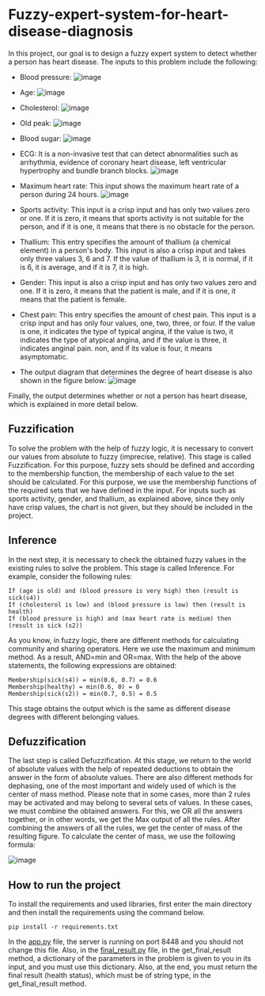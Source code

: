 # Fuzzy-expert-system-for-heart-disease-diagnosis
In this project, our goal is to design a fuzzy expert system to detect whether a person has heart disease. The inputs to this problem include the following:

- Blood pressure:
![image](https://user-images.githubusercontent.com/72689599/179025325-0aa9ce04-0b41-4391-88ba-286407666736.png)

- Age:
![image](https://user-images.githubusercontent.com/72689599/179025502-cca407cf-71b8-40de-a013-2f68e19f17f0.png)

- Cholesterol:
![image](https://user-images.githubusercontent.com/72689599/179025615-a118eb0e-a41a-4547-af03-4e20d1ac7922.png)

- Old peak:
![image](https://user-images.githubusercontent.com/72689599/179025722-5c579838-3b2b-4cc6-b403-68543a661e2b.png)

- Blood sugar:
![image](https://user-images.githubusercontent.com/72689599/179025802-f907a0c7-7a70-48b8-b1e8-14c758ffcc39.png)

- ECG: It is a non-invasive test that can detect abnormalities such as arrhythmia, evidence of coronary heart disease, left ventricular hypertrophy and bundle branch blocks.
![image](https://user-images.githubusercontent.com/72689599/179026010-d81db57f-5bfb-4295-81d7-8eb259fa4e17.png)

- Maximum heart rate: This input shows the maximum heart rate of a person during 24 hours.
![image](https://user-images.githubusercontent.com/72689599/179026049-76114fca-7582-4aed-a1e3-3645f9b8fb45.png)

- Sports activity: This input is a crisp input and has only two values zero or one. If it is zero, it means that sports activity is not suitable for the person, and if it is one, it means that there is no obstacle for the person.
- Thallium: This entry specifies the amount of thallium (a chemical element) in a person's body. This input is also a crisp input and takes only three values 3, 6 and 7. If the value of thallium is 3, it is normal, if it is 6, it is average, and if it is 7, it is high.
- Gender: This input is also a crisp input and has only two values zero and one. If it is zero, it means that the patient is male, and if it is one, it means that the patient is female.
- Chest pain: This entry specifies the amount of chest pain. This input is a crisp input and has only four values, one, two, three, or four. If the value is one, it indicates the type of typical angina, if the value is two, it indicates the type of atypical angina, and if the value is three, it indicates anginal pain. non, and if its value is four, it means asymptomatic.
- The output diagram that determines the degree of heart disease is also shown in the figure below:
![image](https://user-images.githubusercontent.com/72689599/179026668-924e609c-687c-4c30-9cc6-6968ef927005.png)

Finally, the output determines whether or not a person has heart disease, which is explained in more detail below.

## Fuzzification
To solve the problem with the help of fuzzy logic, it is necessary to convert our values from absolute to fuzzy (imprecise, relative). This stage is called Fuzzification. For this purpose, fuzzy sets should be defined and according to the membership function, the membership of each value to the set should be calculated. For this purpose, we use the membership functions of the required sets that we have defined in the input. For inputs such as sports activity, gender, and thallium, as explained above, since they only have crisp values, the chart is not given, but they should be included in the project.

## Inference
In the next step, it is necessary to check the obtained fuzzy values in the existing rules to solve the problem. This stage is called Inference. For example, consider the following rules:
```
If (age is old) and (blood pressure is very high) then (result is sick(s4))
If (cholesterol is low) and (blood pressure is low) then (result is health)
If (blood pressure is high) and (max heart rate is medium) then (result is sick (s2))
```

As you know, in fuzzy logic, there are different methods for calculating community and sharing operators. Here we use the maximum and minimum method. As a result, AND=min and OR=max. With the help of the above statements, the following expressions are obtained:
```
Membership(sick(s4)) = min(0.6, 0.7) = 0.6
Membership(healthy) = min(0.6, 0) = 0
Membership(sick(s2)) = min(0.7, 0.5) = 0.5
```

This stage obtains the output which is the same as different disease degrees with different belonging values.

## Defuzzification
The last step is called Defuzzification. At this stage, we return to the world of absolute values with the help of repeated deductions to obtain the answer in the form of absolute values. There are also different methods for dephasing, one of the most important and widely used of which is the center of mass method. Please note that in some cases, more than 2 rules may be activated and may belong to several sets of values. In these cases, we must combine the obtained answers. For this, we OR all the answers together, or in other words, we get the Max output of all the rules. After combining the answers of all the rules, we get the center of mass of the resulting figure.
To calculate the center of mass, we use the following formula:

![image](https://user-images.githubusercontent.com/72689599/179029542-556480e1-1266-422c-b8b2-d7d9d570715f.png)

## How to run the project
To install the requirements and used libraries, first enter the main directory and then install the requirements using the command below.
```
pip install -r requirements.txt
```
In the [app.py](app.py) file, the server is running on port 8448 and you should not change this file. Also, in the [final_result.py](final_result.py) file, in the get_final_result method, a dictionary of the parameters in the problem is given to you in its input, and you must use this dictionary. Also, at the end, you must return the final result (health status), which must be of string type, in the get_final_result method.


